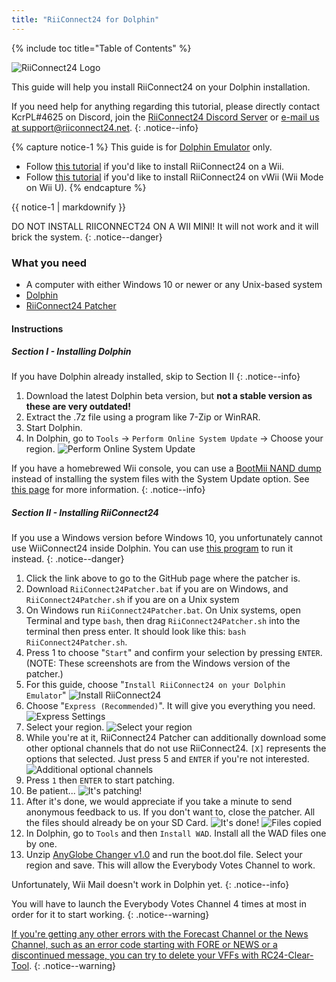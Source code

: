 ```yaml
---
title: "RiiConnect24 for Dolphin"
---
```


{% include toc title="Table of Contents" %}

![RiiConnect24 Logo](/images/WiiRC24Logo.jpg)

This guide will help you install RiiConnect24 on your Dolphin installation.

If you need help for anything regarding this tutorial, please directly contact KcrPL#4625 on Discord, join the [RiiConnect24 Discord Server](https://discord.gg/rc24) or [e-mail us at support@riiconnect24.net](mailto:support@riiconnect24.net).
{: .notice--info}

{% capture notice-1 %}
This guide is for [Dolphin Emulator](https://dolphin-emu.org) only.

- Follow [this tutorial](riiconnect24-wii) if you'd like to install RiiConnect24 on a Wii.
- Follow [this tutorial](riiconnect24-vwii) if you'd like to install RiiConnect24 on vWii (Wii Mode on Wii U).
{% endcapture %}

<div class="notice--warning">{{ notice-1 | markdownify }}</div>

DO NOT INSTALL RIICONNECT24 ON A WII MINI! It will not work and it will brick the system.
{: .notice--danger}

### What you need

* A computer with either Windows 10 or newer or any Unix-based system
* [Dolphin](https://dolphin-emu.org/download/)
* [RiiConnect24 Patcher](https://github.com/RiiConnect24/RiiConnect24-Patcher/releases)

#### Instructions

##### Section I - Installing Dolphin

If you have Dolphin already installed, skip to Section II
{: .notice--info}

1. Download the latest Dolphin beta version, but **not a stable version as these are very outdated!**
2. Extract the .7z file using a program like 7-Zip or WinRAR.
3. Start Dolphin.
4. In Dolphin, go to `Tools` -> `Perform Online System Update` -> Choose your region.
![Perform Online System Update](/images/Dolphin_RC24/1.jpg)

If you have a homebrewed Wii console, you can use a [BootMii NAND dump](bootmii) instead of installing the system files with the System Update option. See [this page](https://wiki.dolphin-emu.org/index.php?title=NAND_Usage_Guide) for more information.
{: .notice--info}

##### Section II - Installing RiiConnect24

If you use a Windows version before Windows 10, you unfortunately cannot use WiiConnect24 inside Dolphin. You can use [this program](https://github.com/RiiConnect24/.VFF-File-Downloader-for-Dolphin) to run it instead.
{: .notice--danger}

1. Click the link above to go to the GitHub page where the patcher is.
2. Download `RiiConnect24Patcher.bat` if you are on Windows, and `RiiConnect24Patcher.sh` if you are on a Unix system
3. On Windows run `RiiConnect24Patcher.bat`. On Unix systems, open Terminal and type `bash`, then drag `RiiConnect24Patcher.sh` into the terminal then press enter. It should look like this: `bash RiiConnect24Patcher.sh`.
4. Press 1 to choose "`Start`" and confirm your selection by pressing `ENTER`. (NOTE: These screenshots are from the Windows version of the patcher.)
5. For this guide, choose "`Install RiiConnect24 on your Dolphin Emulator`"
![Install RiiConnect24](/images/RC24_Patcher/3.JPG)
6. Choose "`Express (Recommended)`". It will give you everything you need.
![Express Settings](/images/RC24_Patcher/4.JPG)
7. Select your region.
![Select your region](/images/RC24_Patcher/5.JPG)
8. While you're at it, RiiConnect24 Patcher can additionally download some other optional channels that do not use RiiConnect24. `[X]` represents the options that selected. Just press 5 and `ENTER` if you're not interested.
![Additional optional channels](/images/RC24_Patcher/6.JPG)
9. Press `1` then `ENTER` to start patching.
10. Be patient...
![It's patching!](/images/RC24_Patcher/9.JPG)
11. After it's done, we would appreciate if you take a minute to send anonymous feedback to us.  If you don't want to, close the patcher. All the files should already be on your SD Card.
![It's done!](/images/RC24_Patcher/10.JPG)
![Files copied](/images/RC24_Patcher/11.PNG)
12. In Dolphin, go to `Tools` and then `Install WAD`. Install all the WAD files one by one.
13. Unzip [AnyGlobe Changer v1.0](https://github.com/fishguy6564/AnyGlobe-Changer/releases/download/1.0/AnyGlobe.Changer.zip) and run the boot.dol file. Select your region and save. This will allow the Everybody Votes Channel to work.

Unfortunately, Wii Mail doesn't work in Dolphin yet.
{: .notice--info}

You will have to launch the Everybody Votes Channel 4 times at most in order for it to start working.
{: .notice--warning}

[If you're getting any other errors with the Forecast Channel or the News Channel, such as an error code starting with FORE or NEWS or a discontinued message, you can try to delete your VFFs with RC24-Clear-Tool](deleting-vffs).
{: .notice--warning}
